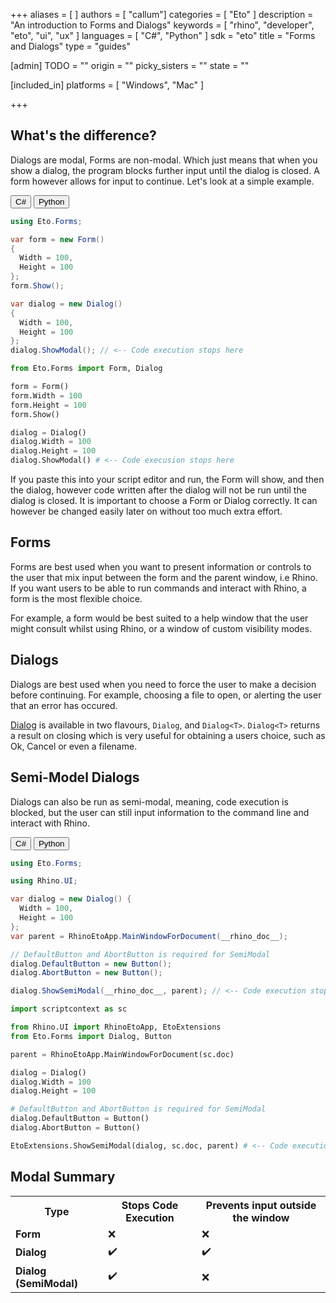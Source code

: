 +++
aliases = [ ]
authors = [ "callum"]
categories = [ "Eto" ]
description = "An introduction to Forms and Dialogs"
keywords = [ "rhino", "developer", "eto", "ui", "ux" ]
languages = [ "C#", "Python" ]
sdk = "eto"
title = "Forms and Dialogs"
type = "guides"

[admin]
TODO = ""
origin = ""
picky_sisters = ""
state = ""

[included_in]
platforms = [ "Windows", "Mac" ]

+++

<!-- cs -- Tested on Win/Mac -->

## What's the difference?
Dialogs are modal, Forms are non-modal. Which just means that when you show a dialog, the program blocks further input until the dialog is closed. A form however allows for input to continue. Let's look at a simple example.


<div class="codetab">
  <button class="tablinks" onclick="openCodeTab(event, 'cs')" id="defaultOpen">C#</button>
  <button class="tablinks" onclick="openCodeTab(event, 'py')">Python</button>
</div>

<div class="tab-content">
  <div class="codetab-content" id="cs">

  ```cs
using Eto.Forms;
 
var form = new Form()
{
    Width = 100,
    Height = 100
};
form.Show();
 
var dialog = new Dialog()
{
    Width = 100,
    Height = 100
};
dialog.ShowModal(); // <-- Code execution stops here
  ```

  </div>

  <div class="codetab-content" id="py">

  ```py
from Eto.Forms import Form, Dialog

form = Form()
form.Width = 100
form.Height = 100
form.Show()

dialog = Dialog()
dialog.Width = 100
dialog.Height = 100
dialog.ShowModal() # <-- Code execusion stops here
  ```

  </div>
</div>

If you paste this into your script editor and run, the Form will show, and then the dialog, however code written after the dialog will not be run until the dialog is closed. It is important to choose a Form or Dialog correctly. It can however be changed easily later on without too much extra effort.

## Forms

Forms are best used when you want to present information or controls to the user that mix input between the form and the parent window, i.e Rhino. If you want users to be able to run commands and interact with Rhino, a form is the most flexible choice.

For example, a form would be best suited to a help window that the user might consult whilst using Rhino, or a window of custom visibility modes.


## Dialogs

Dialogs are best used when you need to force the user to make a decision before continuing. For example, choosing a file to open, or alerting the user that an error has occured.

[Dialog](http://pages.picoe.ca/docs/api/html/T_Eto_Forms_Dialog.htm) is available in two flavours, `Dialog`, and `Dialog<T>`. 
`Dialog<T>` returns a result on closing which is very useful for obtaining a users choice, such as Ok, Cancel or even a filename.

<!-- TODO : Research DialogDisplayMode> -->

## Semi-Model Dialogs
Dialogs can also be run as semi-modal, meaning, code execution is blocked, but the user can still input information to the command line and interact with Rhino.

<div class="codetab">
  <button class="tablinks1" onclick="openCodeTab(event, 'cs1')" id="defaultOpen1">C#</button>
  <button class="tablinks1" onclick="openCodeTab(event, 'py1')">Python</button>
</div>

<div class="tab-content">
  <div class="codetab-content1" id="cs1">

  ```cs
using Eto.Forms;

using Rhino.UI;

var dialog = new Dialog() { 
    Width = 100,
    Height = 100
};
var parent = RhinoEtoApp.MainWindowForDocument(__rhino_doc__);

// DefaultButton and AbortButton is required for SemiModal
dialog.DefaultButton = new Button();
dialog.AbortButton = new Button();

dialog.ShowSemiModal(__rhino_doc__, parent); // <-- Code execution stops here
  ```

  </div>
  <div class="codetab-content1" id="py1">

  ```py
import scriptcontext as sc
 
from Rhino.UI import RhinoEtoApp, EtoExtensions
from Eto.Forms import Dialog, Button
 
parent = RhinoEtoApp.MainWindowForDocument(sc.doc)
 
dialog = Dialog()
dialog.Width = 100
dialog.Height = 100

# DefaultButton and AbortButton is required for SemiModal
dialog.DefaultButton = Button()
dialog.AbortButton = Button()
 
EtoExtensions.ShowSemiModal(dialog, sc.doc, parent) # <-- Code execution stops here
  ```

  </div>
</div>



## Modal Summary
<table class="rounded">
  <tr>
    <th>Type</th>
    <th>Stops Code Execution</th>
    <th>Prevents input outside the window</th>
  </tr>
  <tr>
    <td><b>Form</b></td>
    <td>❌</td>
    <td>❌</td>
  </tr>
  <tr>
    <td><b>Dialog</b></td>
    <td>✔️</td>
    <td>✔️</td>
  </tr>
  <tr>
    <td><b>Dialog (SemiModal)</b></td>
    <td>✔️</td>
    <td>❌</td>
  </tr>
</table>
